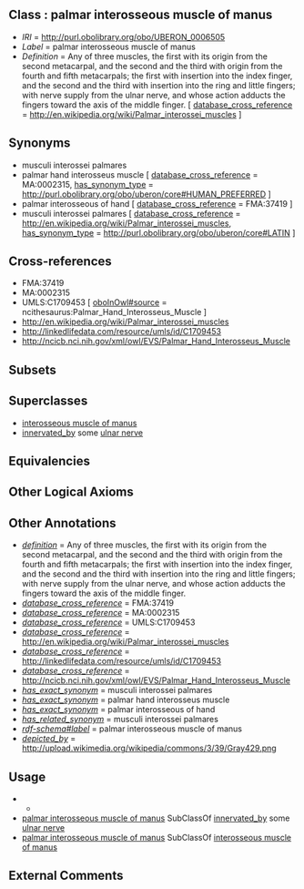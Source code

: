 
## Class : palmar interosseous muscle of manus

 * *IRI* = http://purl.obolibrary.org/obo/UBERON_0006505
 * *Label* = palmar interosseous muscle of manus
 * *Definition* = Any of three muscles, the first with its origin from the second metacarpal, and the second and the third with origin from the fourth and fifth metacarpals; the first with insertion into the index finger, and the second and the third with insertion into the ring and little fingers; with nerve supply from the ulnar nerve, and whose action adducts the fingers toward the axis of the middle finger. [ [database_cross_reference](../../ef/oboInOwl#hasDbXref.md) = http://en.wikipedia.org/wiki/Palmar_interossei_muscles ]

## Synonyms

 * musculi interossei palmares
 * palmar hand interosseus muscle [ [database_cross_reference](../../ef/oboInOwl#hasDbXref.md) = MA:0002315, [has_synonym_type](../../pe/oboInOwl#hasSynonymType.md) = http://purl.obolibrary.org/obo/uberon/core#HUMAN_PREFERRED ]
 * palmar interosseous of hand [ [database_cross_reference](../../ef/oboInOwl#hasDbXref.md) = FMA:37419 ]
 * musculi interossei palmares [ [database_cross_reference](../../ef/oboInOwl#hasDbXref.md) = http://en.wikipedia.org/wiki/Palmar_interossei_muscles, [has_synonym_type](../../pe/oboInOwl#hasSynonymType.md) = http://purl.obolibrary.org/obo/uberon/core#LATIN ]

## Cross-references

 * FMA:37419
 * MA:0002315
 * UMLS:C1709453 [ [oboInOwl#source](../../ce/oboInOwl#source.md) = ncithesaurus:Palmar_Hand_Interosseus_Muscle ]
 * http://en.wikipedia.org/wiki/Palmar_interossei_muscles
 * http://linkedlifedata.com/resource/umls/id/C1709453
 * http://ncicb.nci.nih.gov/xml/owl/EVS/Palmar_Hand_Interosseus_Muscle

## Subsets


## Superclasses

 * [interosseous muscle of manus](../../UBERON/02/UBERON_0001502.md)
 * [innervated_by](../../RO/05/RO_0002005.md) some [ulnar nerve](../../UBERON/94/UBERON_0001494.md)

## Equivalencies


## Other Logical Axioms


## Other Annotations

 * *[definition](../../IAO/15/IAO_0000115.md)* = Any of three muscles, the first with its origin from the second metacarpal, and the second and the third with origin from the fourth and fifth metacarpals; the first with insertion into the index finger, and the second and the third with insertion into the ring and little fingers; with nerve supply from the ulnar nerve, and whose action adducts the fingers toward the axis of the middle finger.
 * *[database_cross_reference](../../ef/oboInOwl#hasDbXref.md)* = FMA:37419
 * *[database_cross_reference](../../ef/oboInOwl#hasDbXref.md)* = MA:0002315
 * *[database_cross_reference](../../ef/oboInOwl#hasDbXref.md)* = UMLS:C1709453
 * *[database_cross_reference](../../ef/oboInOwl#hasDbXref.md)* = http://en.wikipedia.org/wiki/Palmar_interossei_muscles
 * *[database_cross_reference](../../ef/oboInOwl#hasDbXref.md)* = http://linkedlifedata.com/resource/umls/id/C1709453
 * *[database_cross_reference](../../ef/oboInOwl#hasDbXref.md)* = http://ncicb.nci.nih.gov/xml/owl/EVS/Palmar_Hand_Interosseus_Muscle
 * *[has_exact_synonym](../../ym/oboInOwl#hasExactSynonym.md)* = musculi interossei palmares
 * *[has_exact_synonym](../../ym/oboInOwl#hasExactSynonym.md)* = palmar hand interosseus muscle
 * *[has_exact_synonym](../../ym/oboInOwl#hasExactSynonym.md)* = palmar interosseous of hand
 * *[has_related_synonym](../../ym/oboInOwl#hasRelatedSynonym.md)* = musculi interossei palmares
 * *[rdf-schema#label](../../el/rdf-schema#label.md)* = palmar interosseous muscle of manus
 * *[depicted_by](../../depicted/by/depicted_by.md)* = http://upload.wikimedia.org/wikipedia/commons/3/39/Gray429.png

## Usage

 * -
 * [palmar interosseous muscle of manus](../../UBERON/05/UBERON_0006505.md) SubClassOf [innervated_by](../../RO/05/RO_0002005.md) some [ulnar nerve](../../UBERON/94/UBERON_0001494.md)
 * [palmar interosseous muscle of manus](../../UBERON/05/UBERON_0006505.md) SubClassOf [interosseous muscle of manus](../../UBERON/02/UBERON_0001502.md)

## External Comments

